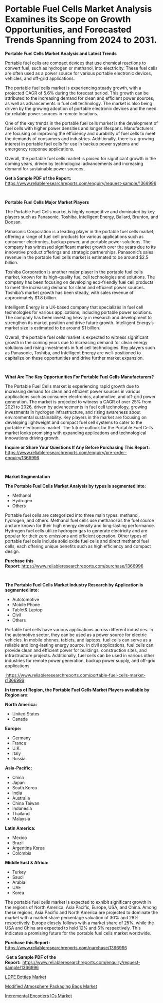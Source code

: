 <p><h1>Portable Fuel Cells Market Analysis Examines its Scope on Growth Opportunities, and Forecasted Trends Spanning from 2024 to 2031.</h1></p><p><strong>Portable Fuel Cells Market Analysis and Latest Trends</strong></p>
<p><p>Portable fuel cells are compact devices that use chemical reactions to convert fuel, such as hydrogen or methanol, into electricity. These fuel cells are often used as a power source for various portable electronic devices, vehicles, and off-grid applications.</p><p>The portable fuel cells market is experiencing steady growth, with a projected CAGR of 5.6% during the forecast period. This growth can be attributed to the increasing demand for clean and efficient power sources, as well as advancements in fuel cell technology. The market is also being driven by the growing adoption of portable electronic devices and the need for reliable power sources in remote locations.</p><p>One of the key trends in the portable fuel cells market is the development of fuel cells with higher power densities and longer lifespans. Manufacturers are focusing on improving the efficiency and durability of fuel cells to meet the demands of consumers and industries. Additionally, there is a growing interest in portable fuel cells for use in backup power systems and emergency response applications.</p><p>Overall, the portable fuel cells market is poised for significant growth in the coming years, driven by technological advancements and increasing demand for sustainable power sources.</p></p>
<p><strong>Get a Sample PDF of the Report:&nbsp;</strong> <a href="https://www.reliableresearchreports.com/enquiry/request-sample/1366996">https://www.reliableresearchreports.com/enquiry/request-sample/1366996</a></p>
<p>&nbsp;</p>
<p><strong>Portable Fuel Cells Major Market Players</strong></p>
<p><p>The Portable Fuel Cells market is highly competitive and dominated by key players such as Panasonic, Toshiba, Intelligent Energy, Ballard, Brunton, and Doosan. </p><p>Panasonic Corporation is a leading player in the portable fuel cells market, offering a range of fuel cell products for various applications such as consumer electronics, backup power, and portable power solutions. The company has witnessed significant market growth over the years due to its innovative product offerings and strategic partnerships. Panasonic’s sales revenue in the portable fuel cells market is estimated to be around $2.5 billion.</p><p>Toshiba Corporation is another major player in the portable fuel cells market, known for its high-quality fuel cell technologies and solutions. The company has been focusing on developing eco-friendly fuel cell products to meet the increasing demand for clean and efficient power sources. Toshiba’s market growth has been steady, with sales revenue of approximately $1.8 billion.</p><p>Intelligent Energy is a UK-based company that specializes in fuel cell technologies for various applications, including portable power solutions. The company has been investing heavily in research and development to strengthen its market position and drive future growth. Intelligent Energy’s market size is estimated to be around $1 billion.</p><p>Overall, the portable fuel cells market is expected to witness significant growth in the coming years due to increasing demand for clean energy solutions and rising investments in fuel cell technologies. Key players such as Panasonic, Toshiba, and Intelligent Energy are well-positioned to capitalize on these opportunities and drive further market expansion.</p></p>
<p>&nbsp;</p>
<p><strong>What Are The Key Opportunities For Portable Fuel Cells Manufacturers?</strong></p>
<p><p>The Portable Fuel Cells market is experiencing rapid growth due to increasing demand for clean and efficient power sources in various applications such as consumer electronics, automotive, and off-grid power generation. The market is projected to witness a CAGR of over 25% from 2021 to 2026, driven by advancements in fuel cell technology, growing investments in hydrogen infrastructure, and rising awareness about environmental sustainability. Key players in the market are focusing on developing lightweight and compact fuel cell systems to cater to the portable electronics market. The future outlook for the Portable Fuel Cells market looks promising with expanding applications and technological innovations driving growth.</p></p>
<p><strong>Inquire or Share Your Questions If Any Before Purchasing This Report:</strong> <a href="https://www.reliableresearchreports.com/enquiry/pre-order-enquiry/1366996">https://www.reliableresearchreports.com/enquiry/pre-order-enquiry/1366996</a></p>
<p>&nbsp;</p>
<p><strong>Market Segmentation</strong></p>
<p><strong>The Portable Fuel Cells Market Analysis by types is segmented into:</strong></p>
<p><ul><li>Methanol</li><li>Hydrogen</li><li>Others</li></ul></p>
<p><p>Portable fuel cells are categorized into three main types: methanol, hydrogen, and others. Methanol fuel cells use methanol as the fuel source and are known for their high energy density and long-lasting performance. Hydrogen fuel cells utilize hydrogen gas to generate electricity and are popular for their zero emissions and efficient operation. Other types of portable fuel cells include solid oxide fuel cells and direct methanol fuel cells, each offering unique benefits such as high efficiency and compact design.</p></p>
<p><strong>Purchase this Report:&nbsp;</strong><a href="https://www.reliableresearchreports.com/purchase/1366996">https://www.reliableresearchreports.com/purchase/1366996</a></p>
<p>&nbsp;</p>
<p><strong>The Portable Fuel Cells Market Industry Research by Application is segmented into:</strong></p>
<p><ul><li>Autotomotive</li><li>Mobile Phone</li><li>Tablet& Laptop</li><li>Civil</li><li>Others</li></ul></p>
<p><p>Portable fuel cells have various applications across different industries. In the automotive sector, they can be used as a power source for electric vehicles. In mobile phones, tablets, and laptops, fuel cells can serve as a reliable and long-lasting energy source. In civil applications, fuel cells can provide clean and efficient power for buildings, construction sites, and infrastructure projects. Additionally, fuel cells can be used in various other industries for remote power generation, backup power supply, and off-grid applications.</p></p>
<p><a href="https://www.reliableresearchreports.com/portable-fuel-cells-market-r1366996">&nbsp;https://www.reliableresearchreports.com/portable-fuel-cells-market-r1366996</a></p>
<p><strong>In terms of Region, the Portable Fuel Cells Market Players available by Region are:</strong></p>
<p>
    <p> <strong> North America: </strong>
        <ul>
            <li>United States</li>
            <li>Canada</li>
        </ul>
        </p> 
    <p> <strong> Europe: </strong>
        <ul>
            <li>Germany</li>
            <li>France</li>
            <li>U.K.</li>
            <li>Italy</li>
            <li>Russia</li>
        </ul>
        </p> 
    <p> <strong> Asia-Pacific: </strong>
        <ul>
            <li>China</li>
            <li>Japan</li>
            <li>South Korea</li>
            <li>India</li>
            <li>Australia</li>
            <li>China Taiwan</li>
            <li>Indonesia</li>
            <li>Thailand</li>
            <li>Malaysia</li>
        </ul>
        </p> 
    <p> <strong> Latin America: </strong>
        <ul>
            <li>Mexico</li>
            <li>Brazil</li>
            <li>Argentina Korea</li>
            <li>Colombia</li>
        </ul>
        </p> 
    <p> <strong> Middle East & Africa: </strong>
        <ul>
            <li>Turkey</li>
            <li>Saudi</li>
            <li>Arabia</li>
            <li>UAE</li>
            <li>Korea</li>
        </ul>
    </p>
    </p>
<p><p>The portable fuel cells market is expected to exhibit significant growth in the regions of North America, Asia Pacific, Europe, USA, and China. Among these regions, Asia Pacific and North America are projected to dominate the market with a market share percentage valuation of 30% and 28% respectively. Europe closely follows with a market share of 25%, while the USA and China are expected to hold 12% and 5% respectively. This indicates a promising future for the portable fuel cells market worldwide.</p></p>
<p><strong>Purchase this Report: </strong><a href="https://www.reliableresearchreports.com/purchase/1366996">https://www.reliableresearchreports.com/purchase/1366996</a></p>
<p>&nbsp;<strong>Get a Sample PDF of the Report:&nbsp;&nbsp;</strong><a href="https://www.reliableresearchreports.com/enquiry/request-sample/1366996">https://www.reliableresearchreports.com/enquiry/request-sample/1366996</a></p>
<p><strong></strong></p>
<p><p><a href="https://github.com/qdaxyrhp12/Market-Research-Report-List-1/blob/main/ldpe-bottles-market.md">LDPE Bottles Market</a></p><p><a href="https://github.com/sajonf007/Market-Research-Report-List-1/blob/main/modified-atmosphere-packaging-bags-market.md">Modified Atmosphere Packaging Bags Market</a></p><p><a href="https://www.linkedin.com/pulse/incremental-encoders-ics-market-report-product-type-reflective-kusmf">Incremental Encoders ICs Market</a></p></p>